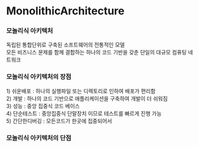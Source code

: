 <h1>MonolithicArchitecture</h1>
<h3>모놀리식 아키텍처</h3>
독립된 통합단위로 구축된 소프트웨어의 전통적인 모델<br>
모든 비즈니스 문제를 함께 결합하는 하나의 코드 기반을 갖춘 단일의 대규모 컴퓨팅 네트워크<br>

<h3>모놀리식 아키텍처의 장점</h3>
1) 쉬운배포 : 하나의 실행파일 또는 디렉토리로 인하여 배포가 편리함<br>
2) 개발 : 하나의 코드 기반으로 애플리케이션을 구축하여 개발이 더 쉬워짐<br>
3) 성능 : 중앙 집중식 코드 베이스<br>
4) 단순테스트 : 중앙집중식 단말장치 이므로 테스트를 빠르게 진행 가능<br>
5) 간단한디버깅 : 모든코드가 한곳에 집중되어서<br>

<h3>모놀리식 아키텍처의 단점</h3>
